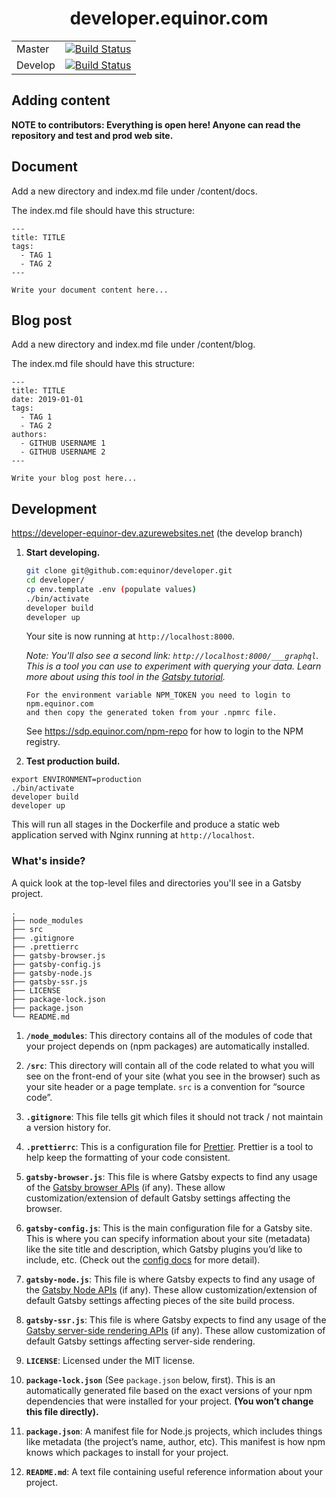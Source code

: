 <h1 align="center">
  developer.equinor.com
</h1>

|  |  |
|---|---|
| Master | [![Build Status](https://travis-ci.com/equinor/developer.svg?token=wb81zbmzUsHbzHFyWC7U&branch=master)](https://travis-ci.com/equinor/developer) |
| Develop | [![Build Status](https://travis-ci.com/equinor/developer.svg?token=wb81zbmzUsHbzHFyWC7U&branch=develop)](https://travis-ci.com/equinor/developer) |



## Adding content

**NOTE to contributors: Everything is open here! Anyone can read the repository and test and prod web site.**

## Document

Add a new directory and index.md file under /content/docs.

The index.md file should have this structure:

```
---
title: TITLE
tags: 
  - TAG 1
  - TAG 2
---

Write your document content here...
```

## Blog post

Add a new directory and index.md file under /content/blog.

The index.md file should have this structure:

```
---
title: TITLE
date: 2019-01-01
tags: 
  - TAG 1
  - TAG 2
authors: 
  - GITHUB USERNAME 1
  - GITHUB USERNAME 2
---

Write your blog post here...
```

## Development

https://developer-equinor-dev.azurewebsites.net (the develop branch)

1.  **Start developing.**

    ```sh
    git clone git@github.com:equinor/developer.git
    cd developer/
    cp env.template .env (populate values)
    ./bin/activate 
    developer build
    developer up  
    ```
    
    Your site is now running at `http://localhost:8000`.

    _Note: You'll also see a second link: _`http://localhost:8000/___graphql`_. This is a tool you can use to experiment with querying your data. Learn more about using this tool in the [Gatsby tutorial](https://www.gatsbyjs.org/tutorial/part-five/#introducing-graphiql)._
    
    ```
    For the environment variable NPM_TOKEN you need to login to npm.equinor.com 
    and then copy the generated token from your .npmrc file.     
    ```
    See https://sdp.equinor.com/npm-repo for how to login to the NPM registry. 
    
2.  **Test production build.**

```
export ENVIRONMENT=production
./bin/activate 
developer build
developer up  
```

This will run all stages in the Dockerfile and produce a static web application served with Nginx running at `http://localhost`.

### What's inside?

A quick look at the top-level files and directories you'll see in a Gatsby project.

    .
    ├── node_modules
    ├── src
    ├── .gitignore
    ├── .prettierrc
    ├── gatsby-browser.js
    ├── gatsby-config.js
    ├── gatsby-node.js
    ├── gatsby-ssr.js
    ├── LICENSE
    ├── package-lock.json
    ├── package.json
    └── README.md

1.  **`/node_modules`**: This directory contains all of the modules of code that your project depends on (npm packages) are automatically installed.

2.  **`/src`**: This directory will contain all of the code related to what you will see on the front-end of your site (what you see in the browser) such as your site header or a page template. `src` is a convention for “source code”.

3.  **`.gitignore`**: This file tells git which files it should not track / not maintain a version history for.

4.  **`.prettierrc`**: This is a configuration file for [Prettier](https://prettier.io/). Prettier is a tool to help keep the formatting of your code consistent.

5.  **`gatsby-browser.js`**: This file is where Gatsby expects to find any usage of the [Gatsby browser APIs](https://www.gatsbyjs.org/docs/browser-apis/) (if any). These allow customization/extension of default Gatsby settings affecting the browser.

6.  **`gatsby-config.js`**: This is the main configuration file for a Gatsby site. This is where you can specify information about your site (metadata) like the site title and description, which Gatsby plugins you’d like to include, etc. (Check out the [config docs](https://www.gatsbyjs.org/docs/gatsby-config/) for more detail).

7.  **`gatsby-node.js`**: This file is where Gatsby expects to find any usage of the [Gatsby Node APIs](https://www.gatsbyjs.org/docs/node-apis/) (if any). These allow customization/extension of default Gatsby settings affecting pieces of the site build process.

8.  **`gatsby-ssr.js`**: This file is where Gatsby expects to find any usage of the [Gatsby server-side rendering APIs](https://www.gatsbyjs.org/docs/ssr-apis/) (if any). These allow customization of default Gatsby settings affecting server-side rendering.

9.  **`LICENSE`**: Licensed under the MIT license.

10. **`package-lock.json`** (See `package.json` below, first). This is an automatically generated file based on the exact versions of your npm dependencies that were installed for your project. **(You won’t change this file directly).**

11. **`package.json`**: A manifest file for Node.js projects, which includes things like metadata (the project’s name, author, etc). This manifest is how npm knows which packages to install for your project.

12. **`README.md`**: A text file containing useful reference information about your project.


